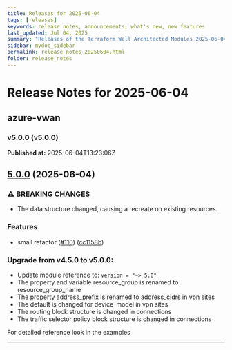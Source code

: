 ```yaml
---
title: Releases for 2025-06-04
tags: [releases]
keywords: release notes, announcements, what's new, new features
last_updated: Jul 04, 2025
summary: "Releases of the Terraform Well Architected Modules 2025-06-04"
sidebar: mydoc_sidebar
permalink: release_notes_20250604.html
folder: release_notes
---
```


# Release Notes for 2025-06-04

## azure-vwan
### v5.0.0 (v5.0.0)
**Published at:** 2025-06-04T13:23:06Z

## [5.0.0](https://github.com/CloudNationHQ/terraform-azure-vwan/compare/v4.5.0...v5.0.0) (2025-06-04)


### ⚠ BREAKING CHANGES

* The data structure changed, causing a recreate on existing resources.

### Features

* small refactor ([#110](https://github.com/CloudNationHQ/terraform-azure-vwan/issues/110)) ([cc1158b](https://github.com/CloudNationHQ/terraform-azure-vwan/commit/cc1158be75f75de8ae8ca521f57a5fc159c19b16))

### Upgrade from v4.5.0 to v5.0.0:

- Update module reference to: `version = "~> 5.0"`
- The property and variable resource_group is renamed to resource_group_name
- The property address_prefix is renamed to address_cidrs in vpn sites
- The default is changed for device_model in vpn sites
- The routing block structure is changed in connections
- The traffic selector policy block structure is changed in connections

For detailed reference look in the examples

---

